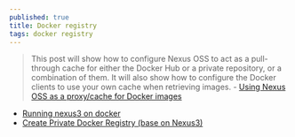```yaml
---
published: true
title: Docker registry
tags: docker registry
---
```

> This post will show how to configure Nexus OSS to act as a pull-through cache for either the Docker Hub or a private repository, or a combination of them. It will also show how to configure the Docker clients to use your own cache when retrieving images. - [Using Nexus OSS as a proxy/cache for Docker images](https://mtijhof.wordpress.com/2018/07/23/using-nexus-oss-as-a-proxy-cache-for-docker-images/)

- [Running nexus3 on docker](https://voltwu.github.io/blog/docker/2021/01/21/using-nexus3-as-your-repository-a-simple-guide/)
- [Create Private Docker Registry (base on Nexus3)](https://qiita.com/leechungkyu/items/86cad0396cf95b3b6973)